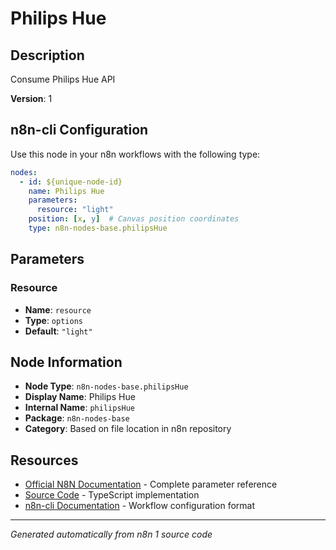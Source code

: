 # Philips Hue

## Description

Consume Philips Hue API

**Version**: 1

## n8n-cli Configuration

Use this node in your n8n workflows with the following type:

```yaml
nodes:
  - id: ${unique-node-id}
    name: Philips Hue
    parameters:
      resource: "light"
    position: [x, y]  # Canvas position coordinates
    type: n8n-nodes-base.philipsHue
```

## Parameters

### Resource

- **Name**: `resource`
- **Type**: `options`
- **Default**: `"light"`


## Node Information

- **Node Type**: `n8n-nodes-base.philipsHue`
- **Display Name**: Philips Hue
- **Internal Name**: `philipsHue`
- **Package**: `n8n-nodes-base`
- **Category**: Based on file location in n8n repository

## Resources

- [Official N8N Documentation](https://docs.n8n.io/integrations/builtin/app-nodes/n8n-nodes-base.philipshue/) - Complete parameter reference
- [Source Code](https://github.com/n8n-io/n8n/blob/master/packages/nodes-base/nodes/PhilipsHue/PhilipsHue.node.ts) - TypeScript implementation
- [n8n-cli Documentation](https://github.com/edenreich/n8n-cli) - Workflow configuration format

---
*Generated automatically from n8n 1 source code*

